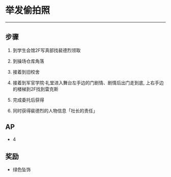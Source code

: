 # 举发偷拍照

---

## 步骤

1. 到学生会馆2F写真部找裴德烈领取

2. 到操场仓库角落

3. 接着到旧校舍

4. 接着到军官学院·礼堂进入舞台左手边的门剧情、剧情后出门走到底, 上右手边的楼梯到2F找到雷克斯

5. 完成委托后获得

6. 同时获得裴德烈的人物信息「社长的责任」

## AP

- 4

## 奖励

- 绿色坠饰